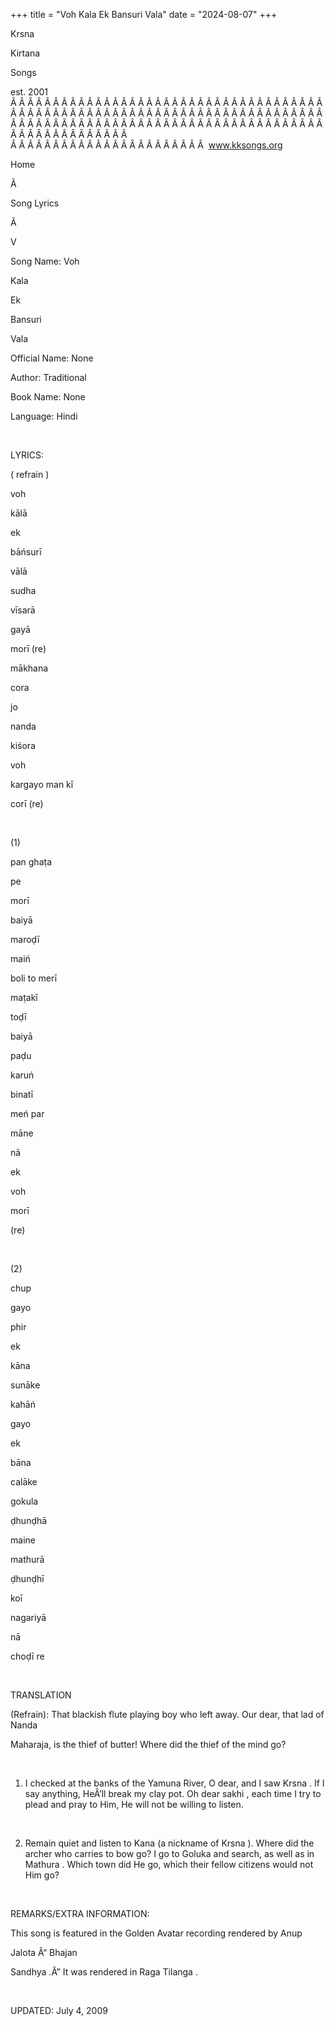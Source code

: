 +++ 
title = "Voh Kala Ek Bansuri Vala"
date = "2024-08-07"
+++

Krsna
 
Kirtana
 
Songs

est. 2001
Â Â Â Â Â Â Â Â Â Â Â Â Â Â Â Â Â Â Â Â Â Â Â Â Â Â Â Â Â Â Â Â Â Â Â Â Â Â Â Â Â Â Â Â Â Â Â Â Â Â Â Â Â Â Â Â Â Â Â Â Â Â Â Â Â Â Â Â Â Â Â Â Â Â Â Â Â Â Â Â Â Â Â Â Â Â Â Â Â Â Â Â Â Â Â Â Â Â Â Â Â Â Â Â Â Â Â Â Â Â Â Â Â Â Â Â Â Â Â Â Â Â Â Â Â  
Â Â Â Â Â Â Â Â Â Â Â Â Â Â Â Â Â Â Â Â Â Â Â  
www.kksongs.org








Home


Ã 
 
Song Lyrics
 
Ã 
 
V


Song Name: 
Voh
 
Kala
 
Ek
 
Bansuri


Vala


Official Name: None


Author: Traditional


Book Name: None


Language: 
Hindi


 


LYRICS:


(
refrain
)


voh
 
kālā
 
ek
 
bāńsurī
 
vālā


sudha
 
vīsarā
 
gayā
 
morī
 (re)


mākhana
 
cora
 
jo
 
nanda


kiśora
 
voh


kargayo
 man 
kī
 
corī
 (re)


 


(1)


pan 
ghaṭa


pe
 
morī
 
baiyā
 
maroḍī


maiń
 
boli
 to 
merī
 
maṭakī
 
toḍī


baiyā
 
paḍu
 
karuń
 
binatī
 
meń
 par


māne
 
nā
 
ek
 
voh
 
morī

(re)


 


(2)


chup
 
gayo
 
phir


ek
 
kāna
 
sunāke


kahāń
 
gayo
 
ek


bāna
 
calāke


gokula
 
ḍhunḍhā
 
maine
 
mathurā
 
ḍhunḍhī


koī
 
nagariyā
 
nā
 
choḍī
 re


 


TRANSLATION


(Refrain): That blackish
flute playing boy who left away. Our dear, that lad of 
Nanda

Maharaja, is the thief of butter! Where did the thief of the mind go?


 


1) I checked at the banks
of the 
Yamuna
 River, O dear, and I saw 
Krsna
. If I say anything, HeÂ’ll break my clay pot. Oh dear 
sakhi
, each time I try to plead and pray to Him, He will
not be willing to listen.


 


2) Remain quiet and listen
to Kana (a nickname of 
Krsna
). Where did the archer
who carries to bow go? I go to 
Goluka
 and search, as
well as in 
Mathura
. Which town did He go, 
which
 their fellow citizens would not Him go?


 


REMARKS/EXTRA INFORMATION:


This
song is featured in the Golden Avatar recording rendered by 
Anup


Jalota
 Â“
Bhajan
 
Sandhya
.Â” It was rendered in Raga 
Tilanga
.


 


UPDATED:
 July 4, 2009
